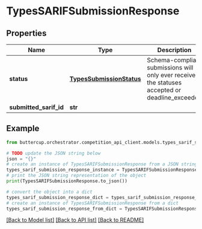 # TypesSARIFSubmissionResponse


## Properties

Name | Type | Description | Notes
------------ | ------------- | ------------- | -------------
**status** | [**TypesSubmissionStatus**](TypesSubmissionStatus.md) | Schema-compliant submissions will only ever receive the statuses accepted or deadline_exceeded | 
**submitted_sarif_id** | **str** |  | 

## Example

```python
from buttercup.orchestrator.competition_api_client.models.types_sarif_submission_response import TypesSARIFSubmissionResponse

# TODO update the JSON string below
json = "{}"
# create an instance of TypesSARIFSubmissionResponse from a JSON string
types_sarif_submission_response_instance = TypesSARIFSubmissionResponse.from_json(json)
# print the JSON string representation of the object
print(TypesSARIFSubmissionResponse.to_json())

# convert the object into a dict
types_sarif_submission_response_dict = types_sarif_submission_response_instance.to_dict()
# create an instance of TypesSARIFSubmissionResponse from a dict
types_sarif_submission_response_from_dict = TypesSARIFSubmissionResponse.from_dict(types_sarif_submission_response_dict)
```
[[Back to Model list]](../README.md#documentation-for-models) [[Back to API list]](../README.md#documentation-for-api-endpoints) [[Back to README]](../README.md)


